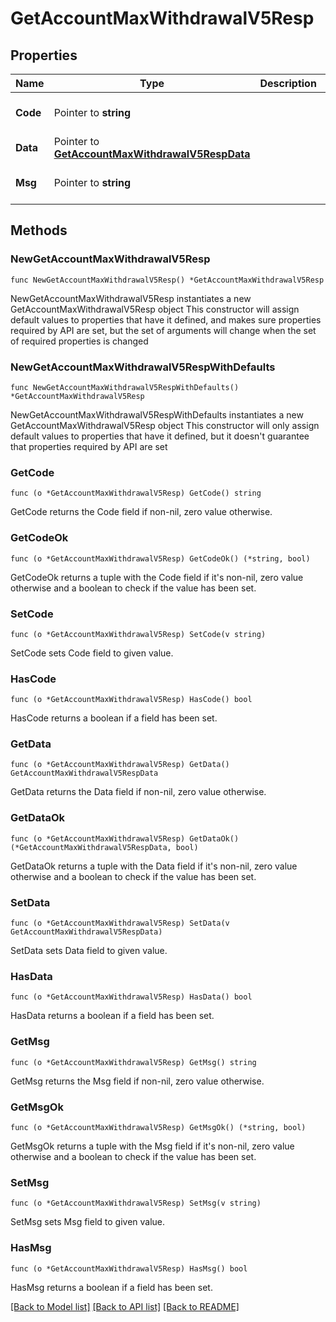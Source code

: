 # GetAccountMaxWithdrawalV5Resp

## Properties

Name | Type | Description | Notes
------------ | ------------- | ------------- | -------------
**Code** | Pointer to **string** |  | [optional] [default to ""]
**Data** | Pointer to [**GetAccountMaxWithdrawalV5RespData**](GetAccountMaxWithdrawalV5RespData.md) |  | [optional] 
**Msg** | Pointer to **string** |  | [optional] [default to ""]

## Methods

### NewGetAccountMaxWithdrawalV5Resp

`func NewGetAccountMaxWithdrawalV5Resp() *GetAccountMaxWithdrawalV5Resp`

NewGetAccountMaxWithdrawalV5Resp instantiates a new GetAccountMaxWithdrawalV5Resp object
This constructor will assign default values to properties that have it defined,
and makes sure properties required by API are set, but the set of arguments
will change when the set of required properties is changed

### NewGetAccountMaxWithdrawalV5RespWithDefaults

`func NewGetAccountMaxWithdrawalV5RespWithDefaults() *GetAccountMaxWithdrawalV5Resp`

NewGetAccountMaxWithdrawalV5RespWithDefaults instantiates a new GetAccountMaxWithdrawalV5Resp object
This constructor will only assign default values to properties that have it defined,
but it doesn't guarantee that properties required by API are set

### GetCode

`func (o *GetAccountMaxWithdrawalV5Resp) GetCode() string`

GetCode returns the Code field if non-nil, zero value otherwise.

### GetCodeOk

`func (o *GetAccountMaxWithdrawalV5Resp) GetCodeOk() (*string, bool)`

GetCodeOk returns a tuple with the Code field if it's non-nil, zero value otherwise
and a boolean to check if the value has been set.

### SetCode

`func (o *GetAccountMaxWithdrawalV5Resp) SetCode(v string)`

SetCode sets Code field to given value.

### HasCode

`func (o *GetAccountMaxWithdrawalV5Resp) HasCode() bool`

HasCode returns a boolean if a field has been set.

### GetData

`func (o *GetAccountMaxWithdrawalV5Resp) GetData() GetAccountMaxWithdrawalV5RespData`

GetData returns the Data field if non-nil, zero value otherwise.

### GetDataOk

`func (o *GetAccountMaxWithdrawalV5Resp) GetDataOk() (*GetAccountMaxWithdrawalV5RespData, bool)`

GetDataOk returns a tuple with the Data field if it's non-nil, zero value otherwise
and a boolean to check if the value has been set.

### SetData

`func (o *GetAccountMaxWithdrawalV5Resp) SetData(v GetAccountMaxWithdrawalV5RespData)`

SetData sets Data field to given value.

### HasData

`func (o *GetAccountMaxWithdrawalV5Resp) HasData() bool`

HasData returns a boolean if a field has been set.

### GetMsg

`func (o *GetAccountMaxWithdrawalV5Resp) GetMsg() string`

GetMsg returns the Msg field if non-nil, zero value otherwise.

### GetMsgOk

`func (o *GetAccountMaxWithdrawalV5Resp) GetMsgOk() (*string, bool)`

GetMsgOk returns a tuple with the Msg field if it's non-nil, zero value otherwise
and a boolean to check if the value has been set.

### SetMsg

`func (o *GetAccountMaxWithdrawalV5Resp) SetMsg(v string)`

SetMsg sets Msg field to given value.

### HasMsg

`func (o *GetAccountMaxWithdrawalV5Resp) HasMsg() bool`

HasMsg returns a boolean if a field has been set.


[[Back to Model list]](../README.md#documentation-for-models) [[Back to API list]](../README.md#documentation-for-api-endpoints) [[Back to README]](../README.md)


